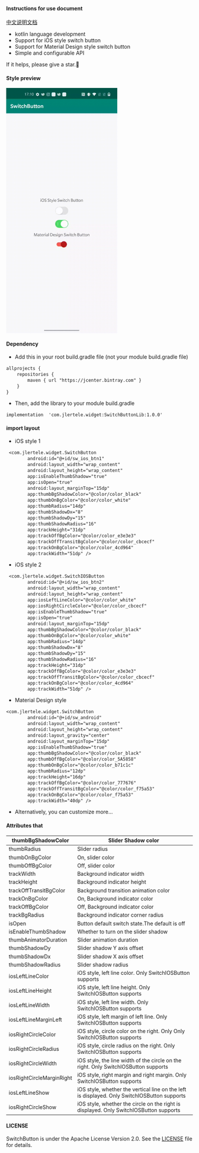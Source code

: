#### Instructions for use document
[中文说明文档](https://github.com/Leo199206/SwitchButton/blob/master/README.md)

+ kotlin language development
+ Support for iOS style switch button
+ Support for Material Design style switch button
+ Simple and configurable API

If it helps, please give a star.🤩

#### Style preview
<img src="https://github.com/Leo199206/SwitchButton/blob/master/device-2021-01-21-171055.gif?raw=true" width="300" heght="500" align=center />


#### Dependency
+ Add this in your root build.gradle file (not your module build.gradle file)

```
allprojects {
    repositories {
        maven { url "https://jcenter.bintray.com" }
    }
}
```

+ Then, add the library to your module build.gradle

```
implementation  'com.jlertele.widget:SwitchButtonLib:1.0.0'
```

#### import layout
+ iOS style 1

```
 <com.jlertele.widget.SwitchButton
        android:id="@+id/sw_ios_btn1"
        android:layout_width="wrap_content"
        android:layout_height="wrap_content"
        app:isEnableThumbShadow="true"
        app:isOpen="true"
        android:layout_marginTop="15dp"
        app:thumbBgShadowColor="@color/color_black"
        app:thumbOnBgColor="@color/color_white"
        app:thumbRadius="14dp"
        app:thumbShadowDx="8"
        app:thumbShadowDy="15"
        app:thumbShadowRadius="16"
        app:trackHeight="31dp"
        app:trackOffBgColor="@color/color_e3e3e3"
        app:trackOffTransitBgColor="@color/color_cbcecf"
        app:trackOnBgColor="@color/color_4cd964"
        app:trackWidth="51dp" />
```

+ iOS style 2

```
 <com.jlertele.widget.SwitchIOSButton
        android:id="@+id/sw_ios_btn2"
        android:layout_width="wrap_content"
        android:layout_height="wrap_content"
        app:iosLeftLineColor="@color/color_white"
        app:iosRightCircleColor="@color/color_cbcecf"
        app:isEnableThumbShadow="true"
        app:isOpen="true"
        android:layout_marginTop="15dp"
        app:thumbBgShadowColor="@color/color_black"
        app:thumbOnBgColor="@color/color_white"
        app:thumbRadius="14dp"
        app:thumbShadowDx="8"
        app:thumbShadowDy="15"
        app:thumbShadowRadius="16"
        app:trackHeight="31dp"
        app:trackOffBgColor="@color/color_e3e3e3"
        app:trackOffTransitBgColor="@color/color_cbcecf"
        app:trackOnBgColor="@color/color_4cd964"
        app:trackWidth="51dp" />

```

+ Material Design style

```
<com.jlertele.widget.SwitchButton
        android:id="@+id/sw_android"
        android:layout_width="wrap_content"
        android:layout_height="wrap_content"
        android:layout_gravity="center"
        android:layout_marginTop="15dp"
        app:isEnableThumbShadow="true"
        app:thumbBgShadowColor="@color/color_black"
        app:thumbOffBgColor="@color/color_5A5858"
        app:thumbOnBgColor="@color/color_b71c1c"
        app:thumbRadius="12dp"
        app:trackHeight="16dp"
        app:trackOffBgColor="@color/color_777676"
        app:trackOffTransitBgColor="@color/color_f75a53"
        app:trackOnBgColor="@color/color_f75a53"
        app:trackWidth="40dp" />

```

+ Alternatively, you can customize more...


#### Attributes that




| thumbBgShadowColor  | Slider Shadow color |
| --- | --- |
| thumbRadius | Slider radius |
| thumbOnBgColor | On, slider color |
| thumbOffBgColor | Off, slider color |
| trackWidth | Background indicator width |
| trackHeight | Background indicator height |
| trackOffTransitBgColor | Background transition animation color |
| trackOnBgColor | On, Background indicator color |
| trackOffBgColor | Off, Background indicator color |
| trackBgRadius |Background indicator corner radius|
| isOpen |Button default switch state.The default is off|
| isEnableThumbShadow |  Whether to turn on the slider shadow|
| thumbAnimatorDuration | Slider animation duration |
| thumbShadowDy | Slider shadow Y axis offset |
| thumbShadowDx | Slider shadow X axis offset |
| thumbShadowRadius | Slider shadow radius |
| iosLeftLineColor | iOS style, left line color. Only SwitchIOSButton supports |
| iosLeftLineHeight | iOS style, left line height. Only SwitchIOSButton supports |
| iosLeftLineWidth | iOS style, left line width. Only SwitchIOSButton supports |
| iosLeftLineMarginLeft | iOS style, left margin of left line. Only SwitchIOSButton supports |
| iosRightCircleColor | iOS style, circle color on the right. Only Only SwitchIOSButton supports |
| iosRightCircleRadius | iOS style, circle radius on the right. Only SwitchIOSButton supports |
| iosRightCircleWidth | iOS style, the line width of the circle on the right. Only SwitchIOSButton supports |
| iosRightCircleMarginRight | iOS style, right margin and right margin. Only SwitchIOSButton supports |
| iosLeftLineShow | iOS style, whether the vertical line on the left is displayed. Only SwitchIOSButton supports |
| iosRightCircleShow | iOS style, whether the circle on the right is displayed. Only SwitchIOSButton supports |

#### LICENSE
SwitchButton is under the Apache License Version 2.0. See the [LICENSE](https://raw.githubusercontent.com/jlertele/SwitchButton/master/LICENSE) file for details.

